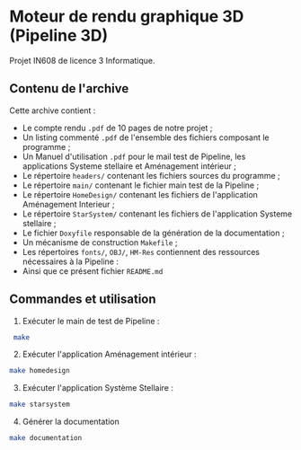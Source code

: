 # Moteur de rendu graphique 3D (Pipeline 3D)

Projet IN608 de licence 3 Informatique. 

## Contenu de l'archive

Cette archive contient :
- Le compte rendu `.pdf` de 10 pages de notre projet ;
- Un listing commenté `.pdf` de l'ensemble des fichiers composant le programme ;
- Un Manuel d'utilisation `.pdf` pour le mail test de Pipeline, les applications Systeme stellaire et Aménagement intérieur ;
- Le répertoire `headers/` contenant les fichiers sources du programme ;
- Le répertoire `main/` contenant le fichier main test de la Pipeline ;
- Le répertoire `HomeDesign/` contenant les fichiers de l'application Aménagement Interieur ;
- Le répertoire `StarSystem/` contenant les fichiers de l'application Systeme stellaire ;
- Le fichier `Doxyfile` responsable de la génération de la documentation ; 
- Un mécanisme de construction `Makefile` ;
- Les répertoires `fonts/`, `OBJ/`, `HM-Res` contiennent des ressources nécessaires à la Pipeline :
- Ainsi que ce présent fichier `README.md`


## Commandes et utilisation

1. Exécuter le main de test de Pipeline :

```sh
 make
```

2. Exécuter l'application Aménagement intérieur :

```sh
make homedesign
```

3. Exécuter l'application Système Stellaire :

```sh
make starsystem
```

4. Générer la documentation

```sh
make documentation
```
